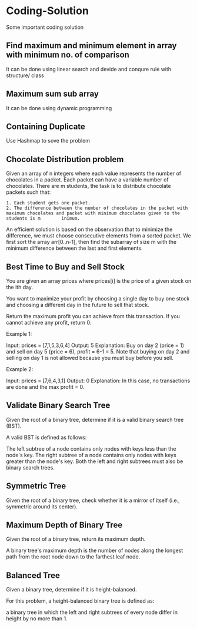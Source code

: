 # Coding-Solution
Some important coding solution

## Find maximum and minimum element in array with minimum no. of comparison
It can be done using linear search and devide and conqure rule with structure/ class 

## Maximum sum sub array
It can be done using dynamic programming

## Containing Duplicate
Use Hashmap to sove the problem

## Chocolate Distribution problem
Given an array of n integers where each value represents the number of chocolates in a packet. Each packet can have a variable number of chocolates. There are m students, the task is to distribute chocolate packets such that: 

    1. Each student gets one packet.
    2. The difference between the number of chocolates in the packet with maximum chocolates and packet with minimum chocolates given to the students is m        inimum.
An efficient solution is based on the observation that to minimize the difference, we must choose consecutive elements from a sorted packet. We first sort the array arr[0..n-1], then find the subarray of size m with the minimum difference between the last and first elements.

## Best Time to Buy and Sell Stock
You are given an array prices where prices[i] is the price of a given stock on the ith day.

You want to maximize your profit by choosing a single day to buy one stock and choosing a different day in the future to sell that stock.

Return the maximum profit you can achieve from this transaction. If you cannot achieve any profit, return 0.

 

Example 1:

Input: prices = [7,1,5,3,6,4]
Output: 5
Explanation: Buy on day 2 (price = 1) and sell on day 5 (price = 6), profit = 6-1 = 5.
Note that buying on day 2 and selling on day 1 is not allowed because you must buy before you sell.

Example 2:

Input: prices = [7,6,4,3,1]
Output: 0
Explanation: In this case, no transactions are done and the max profit = 0.

## Validate Binary Search Tree

Given the root of a binary tree, determine if it is a valid binary search tree (BST).

A valid BST is defined as follows:

The left subtree of a node contains only nodes with keys less than the node's key.
The right subtree of a node contains only nodes with keys greater than the node's key.
Both the left and right subtrees must also be binary search trees.

## Symmetric Tree

Given the root of a binary tree, check whether it is a mirror of itself (i.e., symmetric around its center).

## Maximum Depth of Binary Tree

Given the root of a binary tree, return its maximum depth.

A binary tree's maximum depth is the number of nodes along the longest path from the root node down to the farthest leaf node.

## Balanced Tree
Given a binary tree, determine if it is height-balanced.

For this problem, a height-balanced binary tree is defined as:

a binary tree in which the left and right subtrees of every node differ in height by no more than 1.

